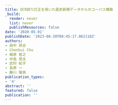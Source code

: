```yaml
---
title: OCR誤り訂正を⽤いた歴史新聞データからのコーパス構築
_build:
  render: never
  list: never
  publishResources: false
date: '2020-05-01'
publishDate: '2023-08-20T08:45:17.062118Z'
authors:
- ⽥中 昂志
- Chenhui Chu
- 梶原 智之
- 中島 悠太
- 武村 紀⼦
- ⻑原 ⼀
- 藤川 隆男
publication_types:
- '4'
abstract: ''
featured: false
publication: ''
---
```


